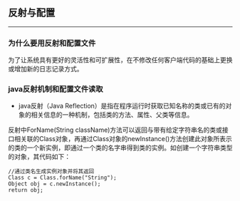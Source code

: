 ## 反射与配置
---

### 为什么要用反射和配置文件

为了让系统具有更好的灵活性和可扩展性，在不修改任何客户端代码的基础上更换或增加新的日志记录方式。

### java反射机制和配置文件读取

* java反射（Java Reflection）是指在程序运行时获取已知名称的类或已有的对象的相关信息的一种机制，包括类的方法、属性、父类等信息。

反射中ForName(String className)方法可以返回与带有给定字符串名的类或接口相关联的Class对象，再通过Class对象的newInstance()方法创建此对象所表示的类的一个新实例，即通过一个类的名字串得到类的实例。如创建一个字符串类型的对象，其代码如下：

```
//通过类名生成实例对象并将其返回
Class c = Class.forName("String");
Object obj = c.newInstance();
return obj;
 
```